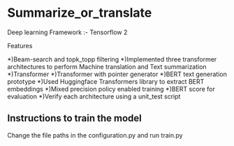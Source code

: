 # Summarize_or_translate

Deep learning Framework :- Tensorflow 2

Features

*)Beam-search and topk_topp filtering
*)Implemented three transformer architectures to perform Machine translation and Text summarization
	*)Transformer
	*)Transformer with pointer generator
	*)BERT text generation prototype
*)Used Huggingface Transformers library to extract BERT embeddings
*)Mixed precision policy enabled training
*)BERT score for evaluation
*)Verify each architecture using a unit_test script


## Instructions to train the model
Change the file paths in the configuration.py and run train.py
